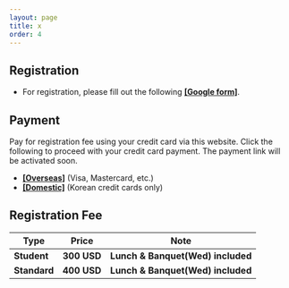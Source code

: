 ```yaml
---
layout: page
title: x
order: 4
---
```


## Registration
* For registration, please fill out the following <a href = "ddd">**[Google form]**</a>.

## Payment
Pay for registration fee using your credit card via this website. Click the following to proceed with your credit card payment. The payment link will be activated soon.
* <a href = "ddd">**[Overseas]**</a> (Visa, Mastercard, etc.)
* <a href = "ddd">**[Domestic]**</a> (Korean credit cards only)


## Registration Fee
| Type    | Price | Note |
|---|---|---|
| **Student** | **300 USD** | **Lunch & Banquet(Wed) included**
| **Standard** | **400 USD** | **Lunch & Banquet(Wed) included**
